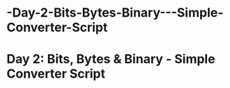 # -Day-2-Bits-Bytes-Binary---Simple-Converter-Script
# Day 2: Bits, Bytes &amp; Binary - Simple Converter Script
